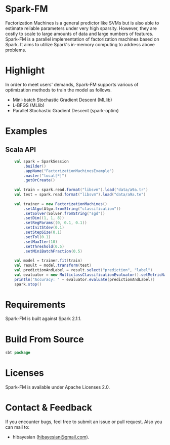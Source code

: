 # Spark-FM
Factorization Machines is a general predictor like SVMs but is also able to estimate reliable parameters under very high sparsity. However, they are costly to scale to large amounts of data and large numbers of features. Spark-FM is a parallel implementation of factorization machines based on Spark. It aims to utilize Spark's in-memory computing to address above problems.

# Highlight
In order to meet users' demands, Spark-FM supports various of optimization methods to train the model as follows.
 + Mini-batch Stochastic Gradient Descent (MLlib)
 + L-BFGS (MLlib)
 + Parallel Stochastic Gradient Descent (spark-optim)


# Examples
## Scala API
```scala
    val spark = SparkSession
        .builder()
        .appName("FactorizationMachinesExample")
        .master("local[*]")
        .getOrCreate()
    
    val train = spark.read.format("libsvm").load("data/a9a.tr")
    val test = spark.read.format("libsvm").load("data/a9a.te")
    
    val trainer = new FactorizationMachines()
        .setAlgo(Algo.fromString("classification"))
        .setSolver(Solver.fromString("sgd"))
        .setDim((1, 1, 8))
        .setRegParams((0, 0.1, 0.1))
        .setInitStdev(0.1)
        .setStepSize(0.1)
        .setTol(0.1)
        .setMaxIter(10)
        .setThreshold(0.5)
        .setMiniBatchFraction(0.5)
    
    val model = trainer.fit(train)
    val result = model.transform(test)
    val predictionAndLabel = result.select("prediction", "label")
    val evaluator = new MulticlassClassificationEvaluator().setMetricName("accuracy")
    println("Accuracy: " + evaluator.evaluate(predictionAndLabel))
    spark.stop()
```

# Requirements
Spark-FM is built against Spark 2.1.1.

# Build From Source
```scala
sbt package
```

# Licenses
Spark-FM is available under Apache Licenses 2.0.

# Contact & Feedback
If you encounter bugs, feel free to submit an issue or pull request. Also you can mail to:
+ hibayesian (hibayesian@gmail.com).